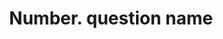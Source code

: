 ---
layout: single
title:  "Number. question name"
author_profile: false
sidebar:
    nav: "leettags"
categories: LeetCode
#tag: [문제 유형]
#use_math: true
---